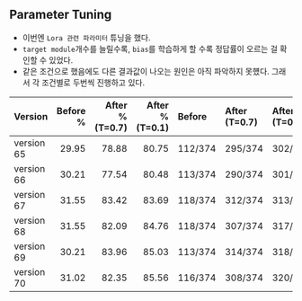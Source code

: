 ## Parameter Tuning

- 이번엔 `Lora 관련 파라미터` 튜닝을 했다.
- `target module`개수를 늘릴수록, `bias`를 학습하게 할 수록 정답률이 오르는 걸 확인할 수 있었다.
- 같은 조건으로 했음에도 다른 결과값이 나오는 원인은 아직 파악하지 못헀다. 그래서 각 조건별로 두번씩 진행하고 있다.


| Version    |   Before % |   After % (T=0.7) |   After % (T=0.1) | Before   | After (T=0.7)   | After (T=0.1)   |   lora_alpha |   lora_dropout |   r | bias      | target_modules       |
|:-----------|-----------:|------------------:|------------------:|:---------|:----------------|:----------------|-------------:|---------------:|----:|:----------|:---------------------|
| version 65 |      29.95 |             78.88 |             80.75 | 112/374  | 295/374         | 302/374         |           16 |              0 |  64 | none      | q,k,v,o              |
| version 66 |      30.21 |             77.54 |             80.48 | 113/374  | 290/374         | 301/374         |           16 |              0 |  64 | none      | q,k,v,o              |
| version 67 |      31.55 |             83.42 |             83.69 | 118/374  | 312/374         | 313/374         |           16 |              0 |  64 | none      | q,k,v,o,up,down,gate |
| version 68 |      31.55 |             82.09 |             84.76 | 118/374  | 307/374         | 317/374         |           16 |              0 |  64 | lora_only | q,k,v,o,up,down,gate |
| version 69 |      30.21 |             83.96 |             85.03 | 113/374  | 314/374         | 318/374         |           16 |              0 |  64 | all       | q,k,v,o,up,down,gate |
| version 70 |      31.02 |             82.35 |             85.56 | 116/374  | 308/374         | 320/374         |           32 |              0 |  64 | all       | q,k,v,o,up,down,gate |
